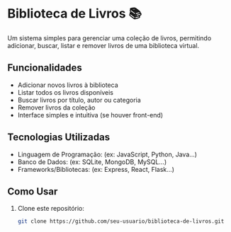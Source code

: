 # Biblioteca de Livros 📚

Um sistema simples para gerenciar uma coleção de livros, permitindo adicionar, buscar, listar e remover livros de uma biblioteca virtual.

## Funcionalidades

- Adicionar novos livros à biblioteca  
- Listar todos os livros disponíveis  
- Buscar livros por título, autor ou categoria  
- Remover livros da coleção  
- Interface simples e intuitiva (se houver front-end)

## Tecnologias Utilizadas

- Linguagem de Programação: (ex: JavaScript, Python, Java...)  
- Banco de Dados: (ex: SQLite, MongoDB, MySQL...)  
- Frameworks/Bibliotecas: (ex: Express, React, Flask...)

## Como Usar

1. Clone este repositório:
   ```bash
   git clone https://github.com/seu-usuario/biblioteca-de-livros.git

